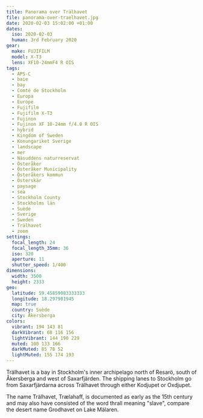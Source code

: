 ```yaml
---
title: Panorama over Trälhavet
file: panorama-over-traelhavet.jpg
date: 2020-02-03 15:02:00 +01:00
dates:
  iso: 2020-02-03
  human: 3rd February 2020
gear:
  make: FUJIFILM
  model: X-T3
  lens: XF10-24mmF4 R OIS
tags:
  - APS-C
  - baie
  - bay
  - Comté de Stockholm
  - Europa
  - Europe
  - Fujifilm
  - Fujifilm X-T3
  - Fujinon
  - Fujinon XF 10-24mm f/4.0 R OIS
  - hybrid
  - Kingdom of Sweden
  - Konungariket Sverige
  - landscape
  - mer
  - Näsuddens naturreservat
  - Österåker
  - Österåker Municipality
  - Österåkers kommun
  - Österskär
  - paysage
  - sea
  - Stockholm County
  - Stockholms län
  - Suède
  - Sverige
  - Sweden
  - Trälhavet
  - zoom
settings:
  focal_length: 24
  focal_length_35mm: 36
  iso: 320
  aperture: 11
  shutter_speed: 1/400
dimensions:
  width: 3500
  height: 2333
geo:
  latitude: 59.45859083333333
  longitude: 18.297981945
  map: true
  country: Suède
  city: Åkersberga
colors:
  vibrant: 194 143 81
  darkVibrant: 68 116 156
  lightVibrant: 144 190 229
  muted: 100 133 166
  darkMuted: 85 78 52
  lightMuted: 155 174 193
---
```


Trälhavet is a bay in Stockholm's inner archipelago north of Resarö, south of Åkersberga and west of Saxarfjärden. The shipping lanes to Stockholm go from Saxarfjärdarna across Trälhavet through either Kodjupet or Oxdjupet.

The name Trälhavet, Trælahaff, is documented as early as the 15th century and may also have consisted of the word thrall meaning "slave", compare the desert name Grodhavet on Lake Mälaren.
